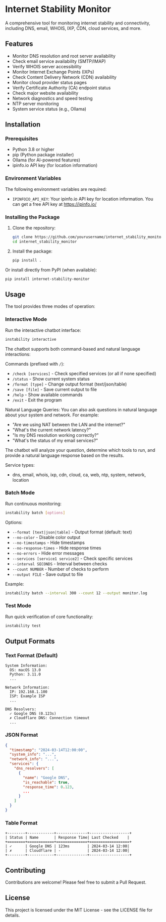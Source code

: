 # Internet Stability Monitor

A comprehensive tool for monitoring internet stability and connectivity, including DNS, email, WHOIS, IXP, CDN, cloud services, and more.

## Features

- Monitor DNS resolution and root server availability
- Check email service availability (SMTP/IMAP)
- Verify WHOIS server accessibility
- Monitor Internet Exchange Points (IXPs)
- Check Content Delivery Network (CDN) availability
- Monitor cloud provider status pages
- Verify Certificate Authority (CA) endpoint status
- Check major website availability
- Network diagnostics and speed testing
- NTP server monitoring
- System service status (e.g., Ollama)

## Installation

### Prerequisites

- Python 3.8 or higher
- pip (Python package installer)
- Ollama (for AI-powered features)
- ipinfo.io API key (for location information)

### Environment Variables

The following environment variables are required:

- `IPINFOIO_API_KEY`: Your ipinfo.io API key for location information. You can get a free API key at https://ipinfo.io/

### Installing the Package

1. Clone the repository:
   ```bash
   git clone https://github.com/yourusername/internet_stability_monitor.git
   cd internet_stability_monitor
   ```

2. Install the package:
   ```bash
   pip install .
   ```

Or install directly from PyPI (when available):
```bash
pip install internet-stability-monitor
```

## Usage

The tool provides three modes of operation:

### Interactive Mode

Run the interactive chatbot interface:
```bash
instability interactive
```

The chatbot supports both command-based and natural language interactions:

Commands (prefixed with `/`):
- `/check [services]` - Check specified services (or all if none specified)
- `/status` - Show current system status
- `/format [type]` - Change output format (text/json/table)
- `/save [file]` - Save current output to file
- `/help` - Show available commands
- `/exit` - Exit the program

Natural Language Queries:
You can also ask questions in natural language about your system and network. For example:
- "Are we using NAT between the LAN and the internet?"
- "What's the current network latency?"
- "Is my DNS resolution working correctly?"
- "What's the status of my email services?"

The chatbot will analyze your question, determine which tools to run, and provide a natural language response based on the results.

Service types:
- dns, email, whois, ixp, cdn, cloud, ca, web, ntp, system, network, location

### Batch Mode

Run continuous monitoring:
```bash
instability batch [options]
```

Options:
- `--format [text|json|table]` - Output format (default: text)
- `--no-color` - Disable color output
- `--no-timestamps` - Hide timestamps
- `--no-response-times` - Hide response times
- `--no-errors` - Hide error messages
- `--services [service1 service2]` - Check specific services
- `--interval SECONDS` - Interval between checks
- `--count NUMBER` - Number of checks to perform
- `--output FILE` - Save output to file

Example:
```bash
instability batch --interval 300 --count 12 --output monitor.log
```

### Test Mode

Run quick verification of core functionality:
```bash
instability test
```

## Output Formats

### Text Format (Default)
```
System Information:
  OS: macOS 13.0
  Python: 3.11.0
  ...

Network Information:
  IP: 192.168.1.100
  ISP: Example ISP
  ...

DNS Resolvers:
  ✓ Google DNS (0.123s)
  ✗ Cloudflare DNS: Connection timeout
  ...
```

### JSON Format
```json
{
  "timestamp": "2024-03-14T12:00:00",
  "system_info": "...",
  "network_info": "...",
  "services": {
    "dns_resolvers": [
      {
        "name": "Google DNS",
        "is_reachable": true,
        "response_time": 0.123,
        ...
      }
    ]
  }
}
```

### Table Format
```
+--------+------------+--------------+------------------+
| Status | Name       | Response Time| Last Checked    |
+========+============+==============+==================+
| ✓      | Google DNS | 123ms        | 2024-03-14 12:00|
| ✗      | Cloudflare | -            | 2024-03-14 12:00|
+--------+------------+--------------+------------------+
```

## Contributing

Contributions are welcome! Please feel free to submit a Pull Request.

## License

This project is licensed under the MIT License - see the LICENSE file for details.
